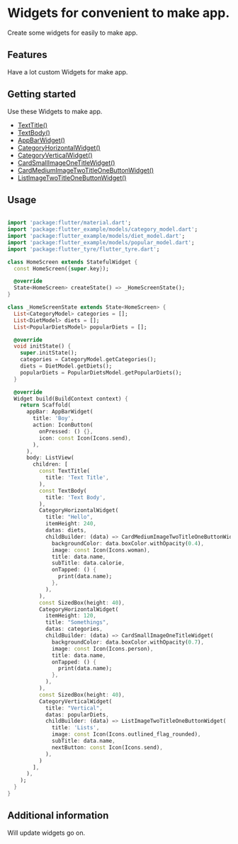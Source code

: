 <!-- 
This README describes the package. If you publish this package to pub.dev,
this README's contents appear on the landing page for your package.

For information about how to write a good package README, see the guide for
[writing package pages](https://dart.dev/guides/libraries/writing-package-pages). 

For general information about developing packages, see the Dart guide for
[creating packages](https://dart.dev/guides/libraries/create-library-packages)
and the Flutter guide for
[developing packages and plugins](https://flutter.dev/developing-packages). 
-->

# Widgets for convenient to make app.

Create some widgets for easily to make app.

## Features

Have a lot custom Widgets for make app.

## Getting started

Use these Widgets to make app.  
- [TextTitle()](https://github.com/kritbovorn/flutter_tyre/blob/67ba6eed289e809c9ea2a3192689b5f350ed5386/lib/widgets/text/text_title.dart#L3)  
- [TextBody()](https://github.com/kritbovorn/flutter_tyre/blob/67ba6eed289e809c9ea2a3192689b5f350ed5386/lib/widgets/text/text_body.dart#L3)  
- [AppBarWidget()](https://github.com/kritbovorn/flutter_tyre/blob/67ba6eed289e809c9ea2a3192689b5f350ed5386/lib/widgets/appbar/app_bar_widget.dart#L4)  
- [CategoryHorizontalWidget()](https://github.com/kritbovorn/flutter_tyre/blob/67ba6eed289e809c9ea2a3192689b5f350ed5386/lib/widgets/category_widget/category_horizontal_widget.dart#L3)  
- [CategoryVerticalWidget()](https://github.com/kritbovorn/flutter_tyre/blob/67ba6eed289e809c9ea2a3192689b5f350ed5386/lib/widgets/category_widget/category_vertical_widget.dart#L3)  
- [CardSmallImageOneTitleWidget()](https://github.com/kritbovorn/flutter_tyre/blob/67ba6eed289e809c9ea2a3192689b5f350ed5386/lib/widgets/cards/card_small_image_one_title_widget.dart#L3)  
- [CardMediumImageTwoTitleOneButtonWidget()](https://github.com/kritbovorn/flutter_tyre/blob/67ba6eed289e809c9ea2a3192689b5f350ed5386/lib/widgets/cards/card_medium_image_two_title_one_button_widget.dart#L3)  
- [ListImageTwoTitleOneButtonWidget()](https://github.com/kritbovorn/flutter_tyre/blob/67ba6eed289e809c9ea2a3192689b5f350ed5386/lib/widgets/lists/list_image_two_title_one_button_widget.dart#L3)  


## Usage

```dart
    
import 'package:flutter/material.dart';
import 'package:flutter_example/models/category_model.dart';
import 'package:flutter_example/models/diet_model.dart';
import 'package:flutter_example/models/popular_model.dart';
import 'package:flutter_tyre/flutter_tyre.dart';

class HomeScreen extends StatefulWidget {
  const HomeScreen({super.key});

  @override
  State<HomeScreen> createState() => _HomeScreenState();
}

class _HomeScreenState extends State<HomeScreen> {
  List<CategoryModel> categories = [];
  List<DietModel> diets = [];
  List<PopularDietsModel> popularDiets = [];

  @override
  void initState() {
    super.initState();
    categories = CategoryModel.getCategories();
    diets = DietModel.getDiets();
    popularDiets = PopularDietsModel.getPopularDiets();
  }

  @override
  Widget build(BuildContext context) {
    return Scaffold(
      appBar: AppBarWidget(
        title: 'Boy',
        action: IconButton(
          onPressed: () {},
          icon: const Icon(Icons.send),
        ),
      ),
      body: ListView(
        children: [
          const TextTitle(
            title: 'Text Title',
          ),
          const TextBody(
            title: 'Text Body',
          ),
          CategoryHorizontalWidget(
            title: "Hello",
            itemHeight: 240,
            datas: diets,
            childBuilder: (data) => CardMediumImageTwoTitleOneButtonWidget(
              backgroundColor: data.boxColor.withOpacity(0.4),
              image: const Icon(Icons.woman),
              title: data.name,
              subTitle: data.calorie,
              onTapped: () {
                print(data.name);
              },
            ),
          ),
          const SizedBox(height: 40),
          CategoryHorizontalWidget(
            itemHeight: 120,
            title: "Somethings",
            datas: categories,
            childBuilder: (data) => CardSmallImageOneTitleWidget(
              backgroundColor: data.boxColor.withOpacity(0.7),
              image: const Icon(Icons.person),
              title: data.name,
              onTapped: () {
                print(data.name);
              },
            ),
          ),
          const SizedBox(height: 40),
          CategoryVerticalWidget(
            title: "Vertical",
            datas: popularDiets,
            childBuilder: (data) => ListImageTwoTitleOneButtonWidget(
              title: 'Lists',
              image: const Icon(Icons.outlined_flag_rounded),
              subTitle: data.name,
              nextButton: const Icon(Icons.send),
            ),
          )
        ],
      ),
    );
  }
}


```

## Additional information

Will update widgets go on.
